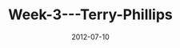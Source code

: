 ---
layout: music 
title: "Week-3---Terry-Phillips"
series: "The Good Life"
date: 2012-07-10 
description: "Terry Phillips talks about how a life of expectancy leads to the good life."
audio: "http://www.crossroads.net/players/media/hq/goodlife_03.mp3"
audio-duration: "37:21"
src: "http://www.crossroads.net/players/media/mediumHz/GoodLife_190x110.jpg"
---